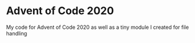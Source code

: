 # Advent of Code 2020

My code for Advent of Code 2020 as well as a tiny module I created for file handling
